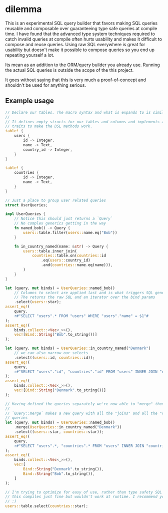 # dilemma

This is an experimental SQL query builder that favors making SQL queries reusable and composable over guaranteeing type safe queries at compile time. I have found that the advanced type system techniques required to catch invalid queries at compile often hurts usability and makes it difficult to compose and reuse queries. Using raw SQL everywhere is great for usability but doesn't make it possible to compose queries so you end up repeating yourself a lot.

Its mean as an addition to the ORM/query builder you already use. Running the actual SQL queries is outside the scope of the this project.

It goes without saying that this is very much a proof-of-concept and shouldn't be used for anything serious.

## Example usage

```rust
// Declare our tables. The macro syntax and what is expands to is similar to Diesel.
//
// It defines empty structs for our tables and columns and implements a couple of
// traits to make the DSL methods work.
table! {
    users {
        id -> Integer,
        name -> Text,
        country_id -> Integer,
    }
}

table! {
    countries {
        id -> Integer,
        name -> Text,
    }
}

// Just a place to group user related queries
struct UserQueries;

impl UserQueries {
    // Notice this should just returns a `Query`
    // No complex generics getting in the way
    fn named_bob() -> Query {
        users::table.filter(users::name.eq("Bob"))
    }

    fn in_country_named(name: &str) -> Query {
        users::table.inner_join(
            countries::table.on(countries::id
                .eq(users::country_id)
                .and(countries::name.eq(name))),
        )
    }
}

let (query, mut binds) = UserQueries::named_bob()
    // Columns to select are applied last and is what triggers SQL generation
    // The returns the raw SQL and an iterator over the bind params
    .select(users::star);
assert_eq!(
    query,
    r#"SELECT "users".* FROM "users" WHERE "users"."name" = $1"#
);
assert_eq!(
    binds.collect::<Vec<_>>(),
    vec![Bind::String("Bob".to_string())]
);

let (query, mut binds) = UserQueries::in_country_named("Denmark")
    // we can also narrow our selects
    .select((users::id, countries::id));
assert_eq!(
    query,
    r#"SELECT "users"."id", "countries"."id" FROM "users" INNER JOIN "countries" ON "countries"."id" = "users"."country_id" AND "countries"."name" = $1"#
);
assert_eq!(
    binds.collect::<Vec<_>>(),
    vec![Bind::String("Denmark".to_string())]
);

// Having defined the queries separately we're now able to "merge" them together
//
// `Query::merge` makes a new query with all the "joins" and all the "wheres" of both
// queries
let (query, mut binds) = UserQueries::named_bob()
    .merge(UserQueries::in_country_named("Denmark"))
    .select((users::star, countries::star));
assert_eq!(
    query,
    r#"SELECT "users".*, "countries".* FROM "users" INNER JOIN "countries" ON "countries"."id" = "users"."country_id" AND "countries"."name" = $1 WHERE "users"."name" = $2"#
);
assert_eq!(
    binds.collect::<Vec<_>>(),
    vec![
        Bind::String("Denmark".to_string()),
        Bind::String("Bob".to_string()),
    ]
);

// I'm trying to optimize for easy of use, rather than type safety SQL generation. So
// this compiles just fine but wouldn't work at runtime. I recommend you test your queries
// :)
users::table.select(countries::star);
```
